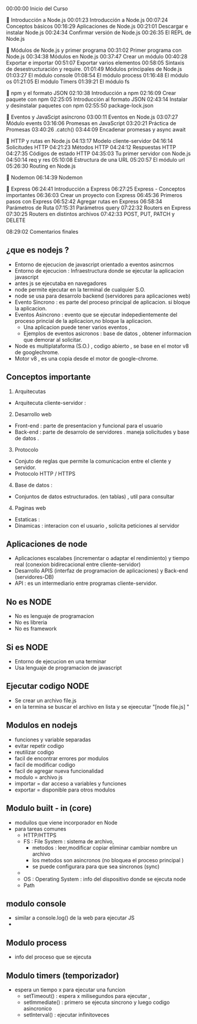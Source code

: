 00:00:00 Inicio del Curso

🔹 Introducción a Node.js
00:01:23 Introducción a Node.js
00:07:24 Conceptos básicos
00:16:29 Aplicaciones de Node.js
00:21:01 Descargar e instalar Node.js
00:24:34 Confirmar versión de Node.js
00:26:35 El REPL de Node.js

🔹 Módulos de Node.js y primer programa
00:31:02 Primer programa con Node.js
00:34:38 Módulos en Node.js
00:37:47 Crear un módulo
00:40:28 Exportar e importar
00:51:07 Exportar varios elementos
00:58:05 Sintaxis de desestructuración y require.
01:01:49 Módulos principales de Node.js
01:03:27 El módulo console
01:08:54 El módulo process
01:16:48 El módulo os
01:21:05 El módulo Timers
01:39:21 El módulo fs

🔹 npm y el formato JSON
02:10:38 Introducción a npm
02:16:09 Crear paquete con npm
02:25:05 Introducción al formato JSON
02:43:14 Instalar y desinstalar paquetes con npm
02:55:50 package-lock.json

🔹 Eventos y JavaScipt asíncrono
03:00:11 Eventos en Node.js
03:07:27 Módulo events
03:16:06 Promesas en JavaScript
03:20:21 Práctica de Promesas
03:40:26 .catch()
03:44:09 Encadenar promesas y async await

🔹 HTTP y rutas en Node.js
04:13:17 Modelo cliente-servidor
04:16:14 Solicitudes HTTP
04:21:23 Métodos HTTP
04:24:12 Respuestas HTTP
04:27:35 Códigos de estado HTTP
04:35:03 Tu primer servidor con Node.js
04:50:14 req y res
05:10:08 Estructura de una URL
05:20:57 El módulo url
05:26:30 Routing en Node.js

🔹 Nodemon
06:14:39 Nodemon

🔹 Express
06:24:41 Introducción a Express
06:27:25 Express - Conceptos importantes
06:36:03 Crear un proyecto con Express
06:45:36 Primeros pasos con Express
06:52:42 Agregar rutas en Express
06:58:34 Parámetros de Ruta
07:15:31 Parámetros query
07:22:32 Routers en Express
07:30:25 Routers en distintos archivos
07:42:33 POST, PUT, PATCH y DELETE

08:29:02 Comentarios finales

## ¿que es nodejs ?

-   Entorno de ejecucion de javascript orientado a eventos asincrnos
-   Entorno de ejecucion : Infraestructura donde se ejecutar la aplicacion javascript
-   antes js se ejecutaba en navegadores
-   node permite ejecutar en la terminal de cualquier S.O.
-   node se usa para desarrolo backend (servidores para aplicaciones web)
-   Evento Sincrono : es parte del proceso principal de aplicacion. si bloque la aplicacion.
-   Eventos Asincrono : evento que se ejecutar indepedientemente del proceso princial de la aplicacion,no bloque la aplicacion.
    -   Una aplicacion puede tener varios eventos ,
    -   Ejemplos de eventos asicronos : base de datos , obtener informacion que demorar al solicitar.
-   Node es multiplataforma (S.O.) , codigo abierto , se base en el motor v8 de googlechrome.
-   Motor v8 , es una copia desde el motor de google-chrome.

## Conceptos importante

1. Arquitecutas

-   Arquitecuta cliente-servidor :

2. Desarrollo web

-   Front-end : parte de presentacion y funcional para el usuario
-   Back-end : parte de desarrolo de servidores . maneja solicitudes y base de datos .

3. Protocolo

-   Conjuto de reglas que permite la comunicacion entre el cliente y servidor.
-   Protocolo HTTP / HTTPS

4. Base de datos :

-   Conjuntos de datos estructurados. (en tablas) , util para consultar

4. Paginas web

-   Estaticas :
-   Dinamicas : interacion con el usuario , solicita peticiones al servidor

## Aplicaciones de node

-   Aplicaciones escalabes (incrementar o adaptar el rendimiento) y tiempo real (conexion bidirecacional entre cliente-servidor)
-   Desarrollo APIS (interfaz de programacion de aplicaciones) y Back-end (servidores-DB)
-   API : es un intermediario entre programas cliente-servidor.

## No es NODE

-   No es lenguaje de programacion
-   No es libreria
-   No es framework

## Si es NODE

-   Entorno de ejecucion en una terminar
-   Usa lenguaje de programacion de javascript

## Ejecutar codigo NODE

-   Se crear un archivo file.js
-   en la termina se buscar el archivo en lista y se ejeecutar "[node file.js] "

## Modulos en nodejs

-   funciones y variable separadas
-   evitar repetir codigo
-   reutilizar codigo
-   facil de encontrar errores por modulos
-   facil de modificar codigo
-   facil de agregar nueva funcionalidad
-   modulo = archivo js
-   importar = dar acceso a variables y funciones
-   exportar = disponible para otros modulos

## Modulo built - in (core)

-   moduilos que viene incorporador en Node
-   para tareas comunes
    -   HTTP/HTTPS
    -   FS : File System : sistema de archivo,
        -   metodos : leer,modificar copiar eliminar cambiar nombre un archivo
        -   los metodos son asincronos (no bloquea el proceso principal )
        -   se puede configurara para que sea sincronos (sync)
    -
    -   OS : Operating System : info del dispositivo donde se ejecuta node
    -   Path

## modulo console

-   similar a console.log() de la web para ejecutar JS
-

## Modulo process

-   info del proceso que se ejecuta

## Modulo timers (temporizador)

-   espera un tiempo x para ejecutar una funcion
    -   setTimeout() : espera x milisegundos para ejecutar ,
    -   setImmediate() : primero se ejecuta sincrono y luego codigo asincronico
    -   setInterval() : ejecutar infinitoveces
